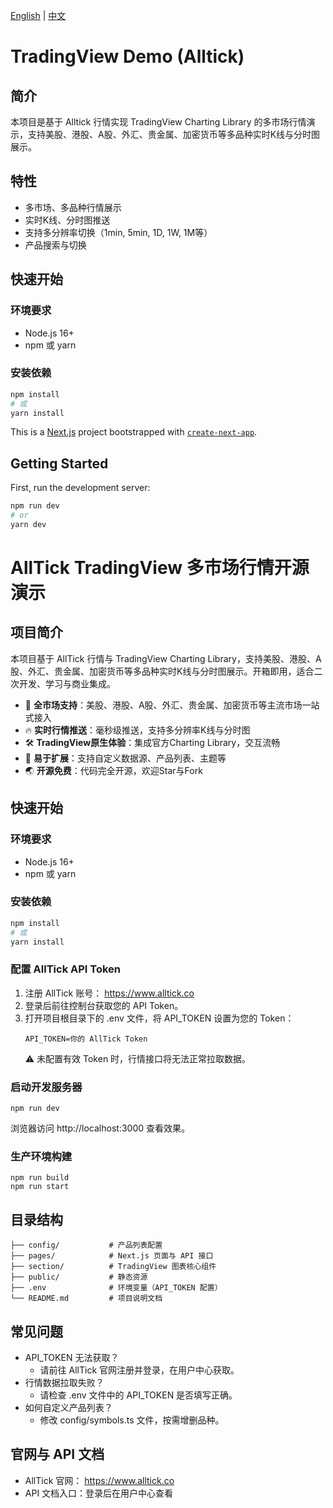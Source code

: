 [English](./README.en.md) | [中文](./README.md)

# TradingView Demo (Alltick)

## 简介

本项目是基于 Alltick 行情实现 TradingView Charting Library 的多市场行情演示，支持美股、港股、A股、外汇、贵金属、加密货币等多品种实时K线与分时图展示。

## 特性

- 多市场、多品种行情展示
- 实时K线、分时图推送
- 支持多分辨率切换（1min, 5min, 1D, 1W, 1M等）
- 产品搜索与切换

## 快速开始

### 环境要求

- Node.js 16+
- npm 或 yarn

### 安装依赖

```bash
npm install
# 或
yarn install
```

This is a [Next.js](https://nextjs.org) project bootstrapped with [`create-next-app`](https://nextjs.org/docs/pages/api-reference/create-next-app).

## Getting Started

First, run the development server:

```bash
npm run dev
# or
yarn dev
```

# AllTick TradingView 多市场行情开源演示

## 项目简介

本项目基于 AllTick 行情与 TradingView Charting Library，支持美股、港股、A股、外汇、贵金属、加密货币等多品种实时K线与分时图展示。开箱即用，适合二次开发、学习与商业集成。

- 🚀 **全市场支持**：美股、港股、A股、外汇、贵金属、加密货币等主流市场一站式接入
- 🔥 **实时行情推送**：毫秒级推送，支持多分辨率K线与分时图
- 🛠️ **TradingView原生体验**：集成官方Charting Library，交互流畅
- 🧩 **易于扩展**：支持自定义数据源、产品列表、主题等
- 🌏 **开源免费**：代码完全开源，欢迎Star与Fork

## 快速开始

### 环境要求

- Node.js 16+
- npm 或 yarn

### 安装依赖

```bash
npm install
# 或
yarn install
```

### 配置 AllTick API Token

1. 注册 AllTick 账号： https://www.alltick.co
2. 登录后前往控制台获取您的 API Token。
3. 打开项目根目录下的 .env 文件，将 API_TOKEN 设置为您的 Token：
    ```
    API_TOKEN=你的 AllTick Token
    ```
    ⚠️ 未配置有效 Token 时，行情接口将无法正常拉取数据。

### 启动开发服务器

```
npm run dev
```

浏览器访问 http://localhost:3000 查看效果。

### 生产环境构建

```
npm run build
npm run start
```

## 目录结构

```
├── config/           # 产品列表配置
├── pages/            # Next.js 页面与 API 接口
├── section/          # TradingView 图表核心组件
├── public/           # 静态资源
├── .env              # 环境变量（API_TOKEN 配置）
└── README.md         # 项目说明文档
```

## 常见问题

- API_TOKEN 无法获取？
    - 请前往 AllTick 官网注册并登录，在用户中心获取。
- 行情数据拉取失败？
    - 请检查 .env 文件中的 API_TOKEN 是否填写正确。
- 如何自定义产品列表？
    - 修改 config/symbols.ts 文件，按需增删品种。

## 官网与 API 文档

- AllTick 官网： https://www.alltick.co
- API 文档入口：登录后在用户中心查看
